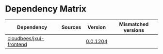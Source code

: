 # Dependency Matrix

Dependency | Sources | Version | Mismatched versions
---------- | ------- | ------- | -------------------
[cloudbees/jxui-frontend](https://github.com/cloudbees/jxui-frontend) |  | [0.0.1204](https://github.com/cloudbees/jxui-frontend/releases/tag/v0.0.1204) | 
